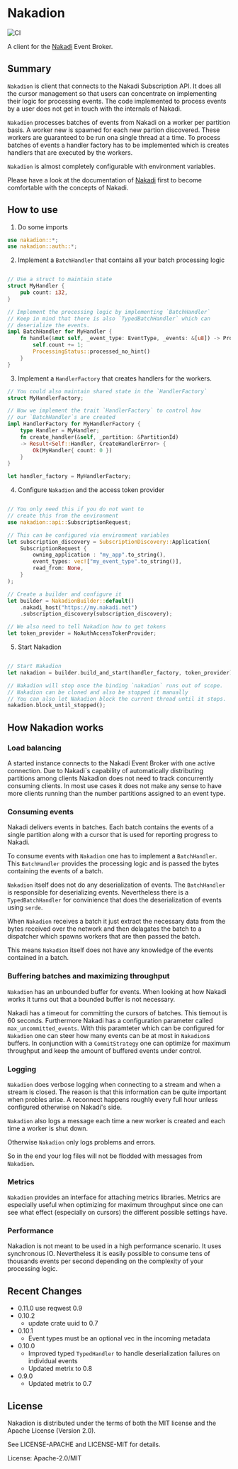 # Nakadion

![CI](https://github.com/chridou/nakadion/workflows/CI/badge.svg)

A client for the [Nakadi](http://nakadi.io) Event Broker.

## Summary

`Nakadion` is client that connects to the Nakadi Subscription API. It
does all the cursor management so that users can concentrate on
implementing their logic for processing events. The code implemented
to process events by a user does not get in touch with the internals of Nakadi.

`Nakadion` processes batches of events from Nakadi on a worker per partition basis.
A worker new is spawned for each new partion discovered. These workers are guaranteed
to be run ona single thread at a time. To process batches of events a
handler factory has to be implemented which is creates handlers that are executed by the
workers.

`Nakadion` is almost completely configurable with environment variables.

Please have a look at the documentation of [Nakadi](http://nakadi.io)
first to become comfortable with the concepts of Nakadi.

## How to use

1. Do some imports

```rust
use nakadion::*;
use nakadion::auth::*;
```

2. Implement a `BatchHandler` that contains all your batch processing logic

```rust

// Use a struct to maintain state
struct MyHandler {
    pub count: i32,
}

// Implement the processing logic by implementing `BatchHandler`
// Keep in mind that there is also `TypedBatchHandler` which can
// deserialize the events.
impl BatchHandler for MyHandler {
    fn handle(&mut self, _event_type: EventType, _events: &[u8]) -> ProcessingStatus {
        self.count += 1;
        ProcessingStatus::processed_no_hint()
    }
}
```

3. Implement a `HandlerFactory` that creates handlers for the workers.

```rust
// You could also maintain shared state in the `HandlerFactory`
struct MyHandlerFactory;

// Now we implement the trait `HandlerFactory` to control how
// our `BatchHandler`s are created
impl HandlerFactory for MyHandlerFactory {
    type Handler = MyHandler;
    fn create_handler(&self, _partition: &PartitionId)
    -> Result<Self::Handler, CreateHandlerError> {
        Ok(MyHandler{ count: 0 })
    }
}

let handler_factory = MyHandlerFactory;
```

4. Configure `Nakadion` and the access token provider

```rust

// You only need this if you do not want to
// create this from the environment
use nakadion::api::SubscriptionRequest;

// This can be configured via environment variables
let subscription_discovery = SubscriptionDiscovery::Application(
    SubscriptionRequest {
        owning_application : "my_app".to_string(),
        event_types: vec!["my_event_type".to_string()],
        read_from: None,
    }
);

// Create a builder and configure it
let builder = NakadionBuilder::default()
    .nakadi_host("https://my.nakadi.net")
    .subscription_discovery(subscription_discovery);

// We also need to tell Nakadion how to get tokens
let token_provider = NoAuthAccessTokenProvider;
```

5. Start Nakadion

```rust

// Start Nakadion
let nakadion = builder.build_and_start(handler_factory, token_provider).unwrap();

// Nakadion will stop once the binding `nakadion` runs out of scope.
// Nakadion can be cloned and also be stopped it manually
// You can also let Nakadion block the current thread until it stops.
nakadion.block_until_stopped();
```

## How Nakadion works

### Load balancing

A started instance connects to the Nakadi Event Broker with one active connection. Due to
Nakadi`s capability of automatically distributing partitions among clients Nakadion does
not need to track concurrently consuming clients. In most use cases it does not make
any sense to have more clients running than the number partitions assigned
to an event type.

### Consuming events

Nakadi delivers events in batches. Each batch contains the events of a single partition
along with a cursor that is used for reporting progress to Nakadi.

To consume events with `Nakadion` one has to implement a `BatchHandler`. This `BatchHandler`
provides the processing logic and is passed the bytes containing the events of a batch.

`Nakadion` itself does not do any deserialization of events. The `BatchHandler` is responsible
for deserializing events. Nevertheless there is a `TypedBatchHandler` for convinience
that does the deserialization of events using `serde`.

When `Nakadion` receives a batch it just extract the necessary data from
the bytes received over the network and then delagates the batch
to a dispatcher which spawns workers that are then passed the batch.

This means `Nakadion` itself does not have any knowledge of the events contained in a batch.

### Buffering batches and maximizing throughput

`Nakadion` has an unbounded buffer for events. When looking at how Nakadi works it turns
out that a bounded buffer is not necessary.

Nakadi has a timeout for committing the cursors of batches. This tiemout is 60 seconds.
Furthermore Nakadi has a configuration parameter called `max_uncommitted_events`.
With this paramteter which can be configured for `Nakadion` one can steer how many
events can be at most in `Nakadion`s buffers. In conjunction with a
`CommitStrategy` one can optimize for maximum throughput and keep the amount
of buffered events under control.

### Logging

`Nakadion` does verbose logging when connecting to a stream and when a stream is closed. The
reason is that this information can be quite important when probles arise. A reconnect
happens roughly every full hour unless configured otherwise on Nakadi's side.

`Nakadion` also logs a message each time a new worker is created and each time a worker is
shut down.

Otherwise `Nakadion` only logs problems and errors.

So in the end your log files will not be flodded with messages from `Nakadion`.

### Metrics

`Nakadion` provides an interface for attaching metrics libraries. Metrics are especially
useful when optimizing for maximum throughput since one can see what
effect (especially on cursors) the different possible settings have.

### Performance

Nakadion is not meant to be used in a high performance scenario. It uses synchronous IO.
Nevertheless it is easily possible to consume tens of thousands events per second depending
on the complexity of your processing logic.

## Recent Changes

* 0.11.0 use reqwest 0.9
* 0.10.2
    * update crate uuid to 0.7
* 0.10.1
   * Event types must be an optional vec in the incoming metadata
* 0.10.0
   * Improved typed `TypedHandler` to handle deserialization failures on individual events
   * Updated metrix to 0.8
* 0.9.0
   * Updated metrix to 0.7

## License

Nakadion is distributed under the terms of both the MIT license and the Apache License (Version
2.0).

See LICENSE-APACHE and LICENSE-MIT for details.

License: Apache-2.0/MIT
